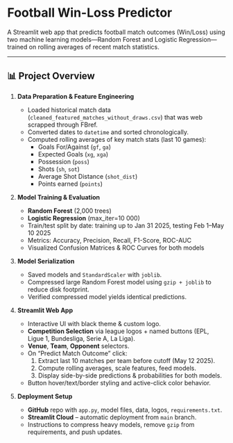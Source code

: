 # Football Win-Loss Predictor

A Streamlit web app that predicts football match outcomes (Win/Loss) using two machine learning models—Random Forest and Logistic Regression—trained on rolling averages of recent match statistics.

---

## 📊 Project Overview

1. **Data Preparation & Feature Engineering**  
   - Loaded historical match data (`cleaned_featured_matches_without_draws.csv`) that was web scrapped through FBref.  
   - Converted dates to `datetime` and sorted chronologically.  
   - Computed rolling averages of key match stats (last 10 games):  
     - Goals For/Against (`gf`, `ga`)  
     - Expected Goals (`xg`, `xga`)  
     - Possession (`poss`)  
     - Shots (`sh`, `sot`)  
     - Average Shot Distance (`shot_dist`)  
     - Points earned (`points`)

2. **Model Training & Evaluation**  
   - **Random Forest** (2,000 trees)  
   - **Logistic Regression** (max_iter=10 000)  
   - Train/test split by date: training up to Jan 31 2025, testing Feb 1–May 10 2025  
   - Metrics: Accuracy, Precision, Recall, F1-Score, ROC-AUC  
   - Visualized Confusion Matrices & ROC Curves for both models

3. **Model Serialization**  
   - Saved models and `StandardScaler` with `joblib`.  
   - Compressed large Random Forest model using `gzip + joblib` to reduce disk footprint.  
   - Verified compressed model yields identical predictions.

4. **Streamlit Web App**  
   - Interactive UI with black theme & custom logo.  
   - **Competition Selection** via league logos + named buttons (EPL, Ligue 1, Bundesliga, Serie A, La Liga).  
   - **Venue**, **Team**, **Opponent** selectors.  
   - On “Predict Match Outcome” click:  
     1. Extract last 10 matches per team before cutoff (May 12 2025).  
     2. Compute rolling averages, scale features, feed models.  
     3. Display side-by-side predictions & probabilities for both models.  
   - Button hover/text/border styling and active-click color behavior.

5. **Deployment Setup**  
   - **GitHub** repo with `app.py`, model files, data, logos, `requirements.txt`.  
   - **Streamlit Cloud** – automatic deployment from `main` branch.  
   - Instructions to compress heavy models, remove `gzip` from requirements, and push updates.
